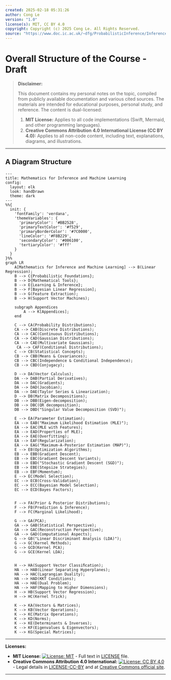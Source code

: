```yaml
---
created: 2025-02-18 05:31:26
author: Cong Le
version: "1.0"
license(s): MIT, CC BY 4.0
copyright: Copyright (c) 2025 Cong Le. All Rights Reserved.
source: "https://www.doc.ic.ac.uk/~dfg/ProbabilisticInference/InferenceAndMachineLearningNotes.pdf"
---
```




# Overall Structure of the Course  - Draft
> **Disclaimer:**
>
> This document contains my personal notes on the topic,
> compiled from publicly available documentation and various cited sources.
> The materials are intended for educational purposes, personal study, and reference.
> The content is dual-licensed:
> 1. **MIT License:** Applies to all code implementations (Swift, Mermaid, and other programming languages).
> 2. **Creative Commons Attribution 4.0 International License (CC BY 4.0):** Applies to all non-code content, including text, explanations, diagrams, and illustrations.
---


## A Diagram Structure

```mermaid
---
title: Mathematics for Inference and Machine Learning
config:
  layout: elk
  look: handDrawn
  theme: dark
---
%%{
  init: {
    'fontFamily': 'verdana',
    'themeVariables': {
      'primaryColor': '#BB2528',
      'primaryTextColor': '#f529',
      'primaryBorderColor': '#7C0000',
      'lineColor': '#F8B229',
      'secondaryColor': '#006100',
      'tertiaryColor': '#fff'
    }
  }
}%%
graph LR
    A[Mathematics for Inference and Machine Learning] --> B(Linear Regression);
    B --> C{Probabilistic Foundations};
    B --> D{Mathematical Tools};
    B --> E{Learning & Inference};
    B --> F[Bayesian Linear Regression];
    B --> G(Feature Extraction);
    B --> H(Support Vector Machines);
    
    subgraph Appendices
        A --> K[Appendices];
    end

    C --> CA(Probability Distributions);
    CA --> CAB(Discrete Distributions);
    CA --> CAC(Continuous Distributions);
    CA --> CAD(Gaussian Distributions);
    CA --> CAE(Multivariate Gaussians);
     CA --> CAF(Conditional Distributions);
    C --> CB(Statistical Concepts);
    CB --> CBB(Means & Covariances);
    CB --> CBC(Independence & Conditional Independence);
    CB --> CBD(Conjugacy);
    
    D --> DA(Vector Calculus);
    DA --> DAB(Partial Derivatives);
    DA --> DAC(Gradients);
    DA --> DAD(Jacobian);
    DA --> DAE(Taylor Series & Linearization);
    D --> DB(Matrix Decompositions);
    DB --> DBB(Eigen-decomposition);
    DB --> DBC(QR decomposition);
    DB --> DBD("Singular Value Decomposition (SVD)");
    
    E --> EA(Parameter Estimation);
    EA --> EAB("Maximum Likelihood Estimation (MLE)");
    EA --> EAC(MLE with Features);
    EA --> EAD(Properties of MLE);
    EA --> EAE(Overfitting);
    EA --> EAF(Regularization);
    EA --> EAG("Maximum-A-Posterior Estimation (MAP)");
    E --> EB(Optimization Algorithms);
    EB --> EBB(Gradient Descent);
    EB --> EBC(Gradient Descent Variants);
    EB --> EBD("Stochastic Gradient Descent (SGD)");
    EB --> EBE(Stepsize Strategies);
    EB --> EBF(Momentum);
    E --> EC(Model Selection);
    EC --> ECB(Cross-Validation);
    EC --> ECC(Bayesian Model Selection);
    EC --> ECD(Bayes Factors);


    F --> FA(Prior & Posterior Distributions);
    F --> FB(Prediction & Inference);
    F --> FC(Marginal Likelihood);

    G --> GA(PCA);
    GA --> GAB(Statistical Perspective);
    GA --> GAC(Reconstruction Perspective);
    GA --> GAD(Computational Aspects);
    G --> GB("Linear Discriminant Analysis (LDA)");
    G --> GC(Kernel Methods);
    G --> GCD(Kernel PCA);
    G --> GCE(Kernel LDA);


    H --> HA(Support Vector Classiﬁcation);
    HA --> HAB(Linear Separating Hyperplanes);
    HA --> HAC(Lagrangian Duality);
    HA --> HAD(KKT Conditions);
    HA --> HAE(Dual Problem);
    HA --> HAF(Mapping to Higher Dimensions);
    H --> HB(Support Vector Regression);
    H --> HC(Kernel Trick);
    
    K --> KA(Vectors & Matrices);
    K --> KB(Vector Operations);
    K --> KC(Matrix Operations);
    K --> KD(Norms);
    K --> KE(Determinants & Inverses);
    K --> KF(Eigenvalues & Eigenvectors);
    K --> KG(Special Matrices);
```


---
**Licenses:**

- **MIT License:**  [![License: MIT](https://img.shields.io/badge/License-MIT-yellow.svg)](LICENSE) - Full text in [LICENSE](LICENSE) file.
- **Creative Commons Attribution 4.0 International:** [![License: CC BY 4.0](https://licensebuttons.net/l/by/4.0/88x31.png)](LICENSE-CC-BY) - Legal details in [LICENSE-CC-BY](LICENSE-CC-BY) and at [Creative Commons official site](http://creativecommons.org/licenses/by/4.0/).

---
